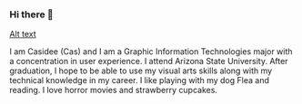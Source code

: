 ### Hi there 👋

[Alt text](https://images4.alphacoders.com/127/thumb-350-1279258.jpg)

I am Casidee (Cas) and I am a Graphic Information Technologies major with a concentration in user experience.
I attend Arizona State University. After graduation, I hope to be able to use my visual arts skills along with my technical knowledge in my career.
I like playing with my dog Flea and reading. I love horror movies and strawberry cupcakes. 
<!--
**cnfishe4/cnfishe4** is a ✨ _special_ ✨ repository because its `README.md` (this file) appears on your GitHub profile.

